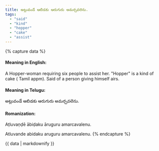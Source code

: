 ```yaml
---
title: అట్లువండే ఆబిడకు ఆరుగురు అమర్చవలెను.
tags:
  - "said"
  - "kind"
  - "hopper"
  - "cake"
  - "assist"
---
```


{% capture data %}
#### Meaning in English:
A Hopper-woman requiring six people to assist her.
"Hopper" is a kind of cake ( Tamil appm).
Said of a person giving himself airs.

#### Meaning in Telugu:
అట్లువండే ఆబిడకు ఆరుగురు అమర్చవలెను.

#### Romanization:
Aṭluvaṇḍē ābiḍaku āruguru amarcavalenu.

Atluvande abidaku aruguru amarcavalenu.
{% endcapture %}

{{ data | markdownify }}

